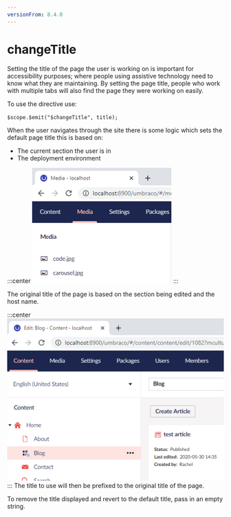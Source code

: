 ```yaml
---
versionFrom: 8.4.0
---
```



# changeTitle

Setting the title of the page the user is working on is important for accessibility purposes; where people using assistive technology need to know what they are maintaining. 
By setting the page title, people who work with multiple tabs will also find the page they were working on easily.

To use the directive use:

```
$scope.$emit("$changeTitle", title);
```

When the user navigates through the site there is some logic which sets the default page title this is based on:
* The current section the user is in
* The deployment environment 

:::center
![Example of the default title](images/defaultview.png)
:::


The original title of the page is based on the section being edited and the host name.

:::center
![Example of the page title showing edit blo](images/editblog.png)
:::
The title to use will then be prefixed to the original title of the page.

To remove the title displayed and revert to the default title, pass in an empty string.
